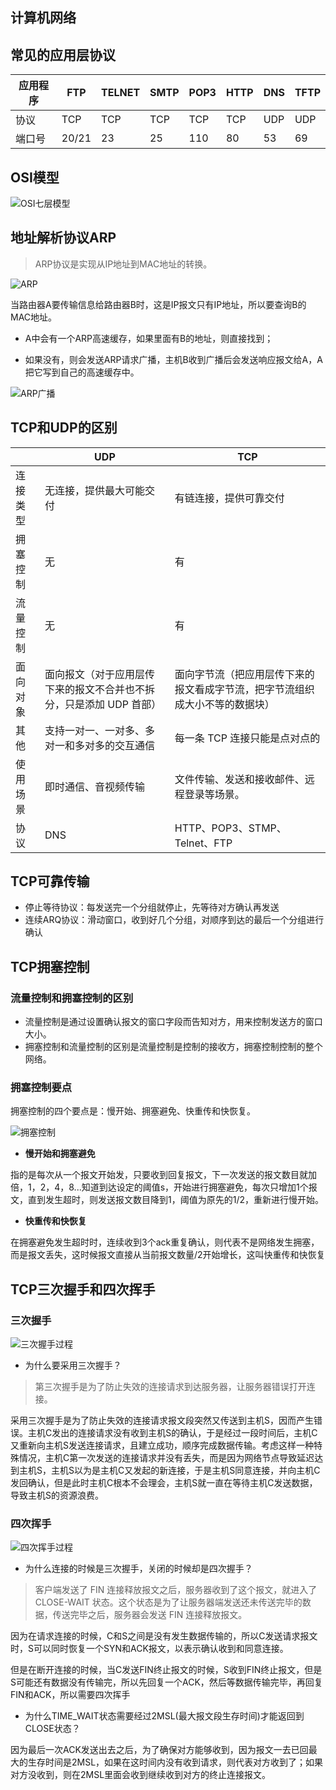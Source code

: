 ## 计算机网络

## 常见的应用层协议

| 应用程序 | FTP   | TELNET | SMTP | POP3 | HTTP | DNS  | TFTP |
| -------- | ----- | ------ | ---- | ---- | ---- | ---- | ---- |
| 协议     | TCP   | TCP    | TCP  | TCP  | TCP  | UDP  | UDP  |
| 端口号   | 20/21 | 23     | 25   | 110  | 80   | 53   | 69   |

## OSI模型

![OSI七层模型](https://cdn.jsdelivr.net/gh/mouweng/FigureBed/img/20220301195717.webp)

## 地址解析协议ARP

> ARP协议是实现从IP地址到MAC地址的转换。

![ARP](https://cdn.jsdelivr.net/gh/mouweng/FigureBed/img/20220301202157.jpg)

当路由器A要传输信息给路由器B时，这是IP报文只有IP地址，所以要查询B的MAC地址。

- A中会有一个ARP高速缓存，如果里面有B的地址，则直接找到；

- 如果没有，则会发送ARP请求广播，主机B收到广播后会发送响应报文给A，A把它写到自己的高速缓存中。

![ARP广播](https://cdn.jsdelivr.net/gh/mouweng/FigureBed/img/20220301202219.png)

## TCP和UDP的区别

|          | UDP                                                          | TCP                                                          |
| -------- | ------------------------------------------------------------ | ------------------------------------------------------------ |
| 连接类型 | 无连接，提供最大可能交付                                     | 有链连接，提供可靠交付                                       |
| 拥塞控制 | 无                                                           | 有                                                           |
| 流量控制 | 无                                                           | 有                                                           |
| 面向对象 | 面向报文（对于应用层传下来的报文不合并也不拆分，只是添加 UDP 首部） | 面向字节流（把应用层传下来的报文看成字节流，把字节流组织成大小不等的数据块） |
| 其他     | 支持一对一、一对多、多对一和多对多的交互通信                 | 每一条 TCP 连接只能是点对点的                                |
| 使用场景 | 即时通信、音视频传输                                         | 文件传输、发送和接收邮件、远程登录等场景。                   |
| 协议     | DNS                                                          | HTTP、POP3、STMP、Telnet、FTP                                |

## TCP可靠传输

- 停止等待协议：每发送完一个分组就停止，先等待对方确认再发送
- 连续ARQ协议：滑动窗口，收到好几个分组，对顺序到达的最后一个分组进行确认

## TCP拥塞控制

### 流量控制和拥塞控制的区别

- 流量控制是通过设置确认报文的窗口字段而告知对方，用来控制发送方的窗口大小。
- 拥塞控制和流量控制的区别是流量控制是控制的接收方，拥塞控制控制的整个网络。

### 拥塞控制要点

拥塞控制的四个要点是：慢开始、拥塞避免、快重传和快恢复。

![拥塞控制](https://cdn.jsdelivr.net/gh/mouweng/FigureBed/img/20220301203124.png)

- **慢开始和拥塞避免**

指的是每次从一个报文开始发，只要收到回复报文，下一次发送的报文数目就加倍，1，2，4，8...知道到达设定的阈值s，开始进行拥塞避免，每次只增加1个报文，直到发生超时，则发送报文数目降到1，阈值为原先的1/2，重新进行慢开始。

- **快重传和快恢复**

在拥塞避免发生超时时，连续收到3个ack重复确认，则代表不是网络发生拥塞，而是报文丢失，这时候报文直接从当前报文数量/2开始增长，这叫快重传和快恢复

## TCP三次握手和四次挥手

### 三次握手

![三次握手过程](https://cdn.jsdelivr.net/gh/mouweng/FigureBed/img/20220301203643.png)

- 为什么要采用三次握手？

> 第三次握手是为了防止失效的连接请求到达服务器，让服务器错误打开连接。

采用三次握手是为了防止失效的连接请求报文段突然又传送到主机S，因而产生错误。主机C发出的连接请求没有收到主机S的确认，于是经过一段时间后，主机C又重新向主机S发送连接请求，且建立成功，顺序完成数据传输。考虑这样一种特殊情况，主机C第一次发送的连接请求并没有丢失，而是因为网络节点导致延迟达到主机S，主机S以为是主机C又发起的新连接，于是主机S同意连接，并向主机C发回确认，但是此时主机C根本不会理会，主机S就一直在等待主机C发送数据，导致主机S的资源浪费。

### 四次挥手

![四次挥手过程](https://cdn.jsdelivr.net/gh/mouweng/FigureBed/img/20220301203708.png)

- 为什么连接的时候是三次握手，关闭的时候却是四次握手？

> 客户端发送了 FIN 连接释放报文之后，服务器收到了这个报文，就进入了 CLOSE-WAIT 状态。这个状态是为了让服务器端发送还未传送完毕的数据，传送完毕之后，服务器会发送 FIN 连接释放报文。

因为在请求连接的时候，C和S之间是没有发生数据传输的，所以C发送请求报文时，S可以同时恢复一个SYN和ACK报文，以表示确认收到和同意连接。

但是在断开连接的时候，当C发送FIN终止报文的时候，S收到FIN终止报文，但是S可能还有数据没有传输完，所以先回复一个ACK，然后等数据传输完毕，再回复FIN和ACK，所以需要四次挥手

- 为什么TIME_WAIT状态需要经过2MSL(最大报文段生存时间)才能返回到CLOSE状态？

因为最后一次ACK发送出去之后，为了确保对方能够收到，因为报文一去已回最大的生存时间是2MSL，如果在这时间内没有收到请求，则代表对方收到了；如果对方没收到，则在2MSL里面会收到继续收到对方的终止连接报文。